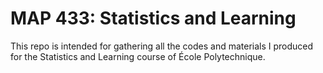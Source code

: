 # MAP 433: Statistics and Learning

This repo is intended for gathering all the codes and materials I produced for the Statistics and Learning course of École Polytechnique. 